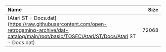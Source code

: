 |Name|Size|
|:---|---:|
|[Atari ST - Docs.dat](https://raw.githubusercontent.com/open-retrogaming-archive/dat-catalog/main/root/basic/TOSEC/Atari/ST/Docs/Atari ST - Docs.dat)|72068|
